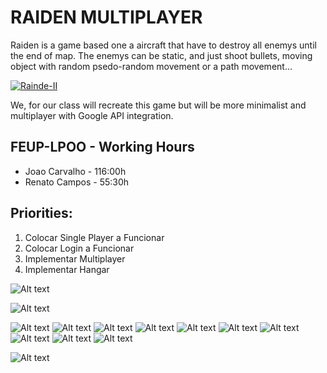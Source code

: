 # RAIDEN MULTIPLAYER
Raiden is a game based one a aircraft that have to destroy all enemys until the end of map. The enemys can be static, and just shoot bullets, moving object with random psedo-random movement or a path movement...

[![Rainde-II](https://i.ytimg.com/vi/uNyOSzVzXH4/hqdefault.jpg)](https://www.youtube.com/watch?v=uNyOSzVzXH4&t=389s "Raiden II")

We, for our class will recreate this game but will be more minimalist and multiplayer with Google API integration.

## FEUP-LPOO - Working Hours

* Joao Carvalho - 116:00h
* Renato Campos - 55:30h

## Priorities:
1. Colocar Single Player a Funcionar
2. Colocar Login a Funcionar
3. Implementar Multiplayer
4. Implementar Hangar

![Alt text](/info/LPOO-ClassDiagram.png?raw=true "Class Diagram")

![Alt text](/info/DesignPatternsUsed.png?raw=true "Design Patterns Explained")

![Alt text](/info/MOCKUPS/Mockups_Renders/MockUps_1.png?raw=true)
![Alt text](/info/MOCKUPS/Mockups_Renders/MockUps_2.png?raw=true)
![Alt text](/info/MOCKUPS/Mockups_Renders/MockUps_3.png?raw=true)
![Alt text](/info/MOCKUPS/Mockups_Renders/MockUps_4.png?raw=true)
![Alt text](/info/MOCKUPS/Mockups_Renders/MockUps_4.1.png?raw=true)
![Alt text](/info/MOCKUPS/Mockups_Renders/MockUps_4.2.png?raw=true)
![Alt text](/info/MOCKUPS/Mockups_Renders/MockUps_5.png?raw=true)
![Alt text](/info/MOCKUPS/Mockups_Renders/MockUps_5.1.png?raw=true)
![Alt text](/info/MOCKUPS/Mockups_Renders/MockUps_6.png?raw=true)
![Alt text](/info/MOCKUPS/Mockups_Renders/MockUps_6.1.png?raw=true)


![Alt text](/info/ListOfTestCases.png?raw=true "Expected Test Cases")
